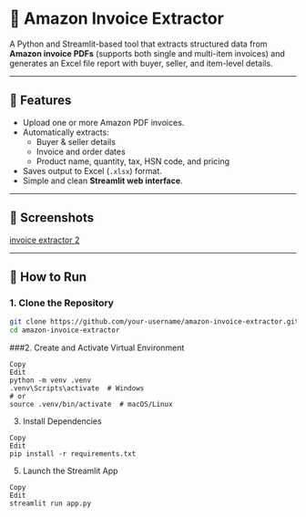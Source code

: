 # 🧾 Amazon Invoice Extractor

A Python and Streamlit-based tool that extracts structured data from **Amazon invoice PDFs** (supports both single and multi-item invoices) and generates an Excel file report with buyer, seller, and item-level details.

---

## 📌 Features

- Upload one or more Amazon PDF invoices.
- Automatically extracts:
  - Buyer & seller details
  - Invoice and order dates
  - Product name, quantity, tax, HSN code, and pricing
- Saves output to Excel (`.xlsx`) format.
- Simple and clean **Streamlit web interface**.

---

## 📸 Screenshots


  [invoice extractor 2](https://github.com/user-attachments/assets/29d2bbf0-e4c7-48be-a8cd-b607232e3f19)  


---

## 🚀 How to Run

### 1. Clone the Repository

```bash
git clone https://github.com/your-username/amazon-invoice-extractor.git
cd amazon-invoice-extractor
```
###2. Create and Activate Virtual Environment
```
Copy
Edit
python -m venv .venv
.venv\Scripts\activate  # Windows
# or
source .venv/bin/activate  # macOS/Linux
```
3. Install Dependencies
```
Copy
Edit
pip install -r requirements.txt
```
5. Launch the Streamlit App
```
Copy
Edit
streamlit run app.py
